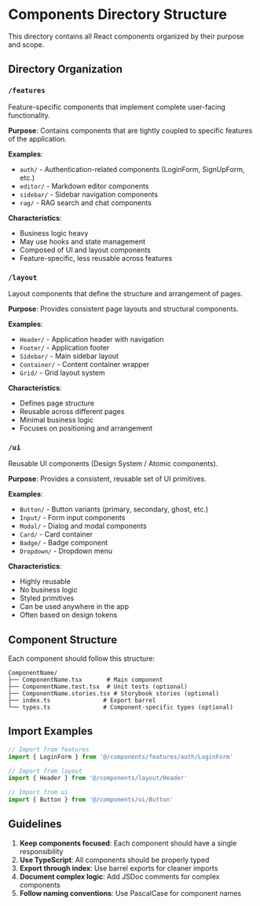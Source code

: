 # Components Directory Structure

This directory contains all React components organized by their purpose and scope.

## Directory Organization

### `/features`
Feature-specific components that implement complete user-facing functionality.

**Purpose**: Contains components that are tightly coupled to specific features of the application.

**Examples**:
- `auth/` - Authentication-related components (LoginForm, SignUpForm, etc.)
- `editor/` - Markdown editor components
- `sidebar/` - Sidebar navigation components
- `rag/` - RAG search and chat components

**Characteristics**:
- Business logic heavy
- May use hooks and state management
- Composed of UI and layout components
- Feature-specific, less reusable across features

### `/layout`
Layout components that define the structure and arrangement of pages.

**Purpose**: Provides consistent page layouts and structural components.

**Examples**:
- `Header/` - Application header with navigation
- `Footer/` - Application footer
- `Sidebar/` - Main sidebar layout
- `Container/` - Content container wrapper
- `Grid/` - Grid layout system

**Characteristics**:
- Defines page structure
- Reusable across different pages
- Minimal business logic
- Focuses on positioning and arrangement

### `/ui`
Reusable UI components (Design System / Atomic components).

**Purpose**: Provides a consistent, reusable set of UI primitives.

**Examples**:
- `Button/` - Button variants (primary, secondary, ghost, etc.)
- `Input/` - Form input components
- `Modal/` - Dialog and modal components
- `Card/` - Card container
- `Badge/` - Badge component
- `Dropdown/` - Dropdown menu

**Characteristics**:
- Highly reusable
- No business logic
- Styled primitives
- Can be used anywhere in the app
- Often based on design tokens

## Component Structure

Each component should follow this structure:

```
ComponentName/
├── ComponentName.tsx       # Main component
├── ComponentName.test.tsx  # Unit tests (optional)
├── ComponentName.stories.tsx # Storybook stories (optional)
├── index.ts               # Export barrel
└── types.ts               # Component-specific types (optional)
```

## Import Examples

```typescript
// Import from features
import { LoginForm } from '@/components/features/auth/LoginForm'

// Import from layout
import { Header } from '@/components/layout/Header'

// Import from ui
import { Button } from '@/components/ui/Button'
```

## Guidelines

1. **Keep components focused**: Each component should have a single responsibility
2. **Use TypeScript**: All components should be properly typed
3. **Export through index**: Use barrel exports for cleaner imports
4. **Document complex logic**: Add JSDoc comments for complex components
5. **Follow naming conventions**: Use PascalCase for component names
